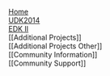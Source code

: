 [Home](http://www.tianocore.org)<br/>
[UDK2014](https://github.com/tianocore/tianocore.github.io/wiki/UDK2014)<br/>
[EDK II](http://www.tianocore.org/edk2/)<br/>
[[Additional Projects]]<br/>
[[Additional Projects Other]]<br/>
[[Community Information]]<br/>
[[Community Support]]
